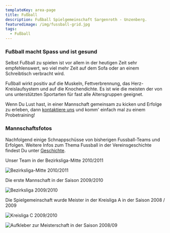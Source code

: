 ```yaml
---
templateKey: area-page
title: Fußball
description: Fußball Spielgemeinschaft Sargenroth - Unzenberg.
featuredimage: /img/fussball-grid.jpg
tags:
  - Fußball
---
```

### Fußball macht Spass und ist gesund

Selbst Fußball zu spielen ist vor allem in der heutigen Zeit sehr empfehlenswert, wo viel mehr Zeit auf dem Sofa oder an einem Schreibtisch verbracht wird.

Fußball wirkt positiv auf die Muskeln, Fettverbrennung, das Herz-Kreislaufsystem und auf die Knochendichte. Es ist wie die meisten der von uns unterstützten Sportarten für fast alle Altersgruppen geeignet.

Wenn Du Lust hast, in einer Mannschaft gemeinsam zu kicken und Erfolge zu erleben, dann [kontaktiere uns](/kontakt) und komm' einfach mal zu einem Probetraining!

### Mannschaftsfotos

Nachfolgend einige Schnappschüsse von bisherigen Fussball-Teams und Erfolgen. Weitere Infos zum Thema Fussball in der Vereinsgeschichte findest Du unter [Geschichte](/verein/geschichte).

Unser Team in der Bezirksliga-Mitte 2010/2011

![Bezirksliga-Mitte 2010/2011](/img/mannschaftsfoto-2011.jpg "Bezirksliga-Mitte 2010/2011")

Die erste Mannschaft in der Saison 2009/2010

![Bezirksliga 2009/2010](/img/mannschaftsfoto_800x600_02.jpg)

Die Spielgemeinschaft wurde Meister in der Kreisliga A in der Saison 2008 / 2009

![Kreisliga C 2009/2010](/img/mannschaftsfoto-2_800x600.jpg "Kreisliga C 2009/2010")

![Aufkleber zur Meisterschaft in der Saison 2008/09](/img/meisterbanner_01.jpg "Meister in der Saison 2008/09")